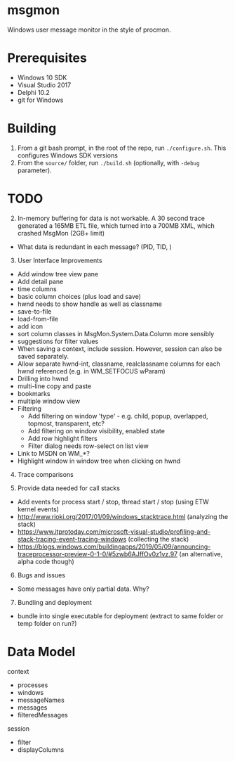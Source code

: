 # msgmon

Windows user message monitor in the style of procmon.

# Prerequisites

* Windows 10 SDK
* Visual Studio 2017
* Delphi 10.2
* git for Windows

# Building

1. From a git bash prompt, in the root of the repo, run `./configure.sh`. This configures Windows SDK versions
2. From the `source/` folder, run `./build.sh` (optionally, with `-debug` parameter).

# TODO

2. In-memory buffering for data is not workable. A 30 second trace generated a 165MB ETL file, which turned into a 700MB XML, which crashed MsgMon (2GB+ limit)
  - What data is redundant in each message? (PID, TID, )

3. User Interface Improvements
  - Add window tree view pane
  - Add detail pane
  - time columns
  - basic column choices (plus load and save)
  - hwnd needs to show handle as well as classname
  - save-to-file
  - load-from-file
  - add icon
  - sort column classes in MsgMon.System.Data.Column more sensibly
  - suggestions for filter values
  - When saving a context, include session. However, session can also be saved separately.
  - Allow separate hwnd-int, classname, realclassname columns for each hwnd referenced (e.g. in WM_SETFOCUS wParam)
  - Drilling into hwnd
  - multi-line copy and paste
  - bookmarks
  - multiple window view
  - Filtering
    - Add filtering on window 'type' - e.g. child, popup, overlapped, topmost, transparent, etc?
    - Add filtering on window visibility, enabled state
    - Add row highlight filters
    - Filter dialog needs row-select on list view
  - Link to MSDN on WM_*?
  - Highlight window in window tree when clicking on hwnd

4. Trace comparisons

5. Provide data needed for call stacks
  - Add events for process start / stop, thread start / stop (using ETW kernel events)
  - http://www.rioki.org/2017/01/09/windows_stacktrace.html (analyzing the stack)
  - https://www.itprotoday.com/microsoft-visual-studio/profiling-and-stack-tracing-event-tracing-windows (collecting the stack)
  - https://blogs.windows.com/buildingapps/2019/05/09/announcing-traceprocessor-preview-0-1-0/#5zwb6AJffOv0z1vz.97 (an alternative, alpha code though)

6. Bugs and issues
  - Some messages have only partial data. Why?

7. Bundling and deployment
  - bundle into single executable for deployment (extract to same folder or temp folder on run?)
 
# Data Model

 context
   - processes
   - windows
   - messageNames
   - messages
   - filteredMessages
 
 session
   - filter
   - displayColumns
 
